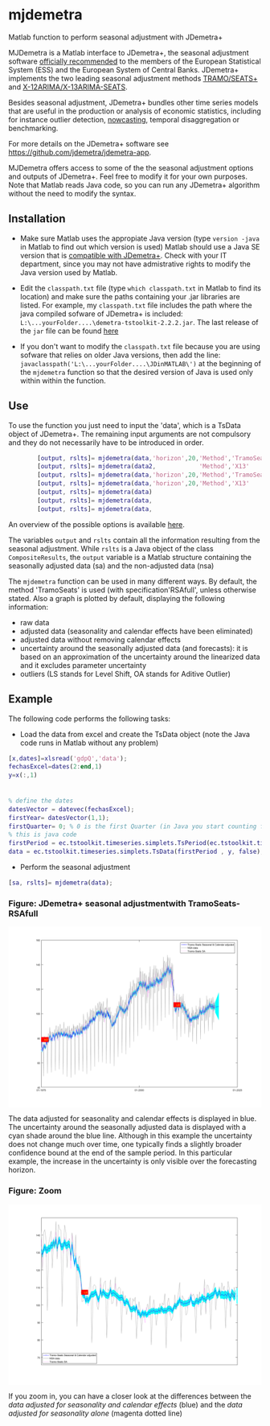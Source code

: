 # mjdemetra
Matlab function to perform seasonal adjustment with JDemetra+

MJDemetra is a Matlab interface to JDemetra+, the seasonal adjustment
software [officially
recommended](https://ec.europa.eu/eurostat/cros/system/files/Jdemetra_%20release.pdf)
to the members of the European Statistical System (ESS) and the European
System of Central Banks. JDemetra+ implements the two leading seasonal
adjustment methods
[TRAMO/SEATS+](http://www.bde.es/bde/en/secciones/servicios/Profesionales/Programas_estadi/Programas_estad_d9fa7f3710fd821.html)
and [X-12ARIMA/X-13ARIMA-SEATS](https://www.census.gov/srd/www/x13as/).

Besides seasonal adjustment, JDemetra+ bundles other time series models
that are useful in the production or analysis of economic statistics,
including for instance outlier detection, [nowcasting](https://github.com/nbbrd/jdemetra-nowcasting/wiki), temporal
disaggregation or benchmarking.

For more details on the JDemetra+ software see
<https://github.com/jdemetra/jdemetra-app>.

MJDemetra offers access to some of the the seasonal adjustment options and outputs of JDemetra+. Feel free to modify it for your
own purposes. Note that Matlab reads Java code, so you can run any JDemetra+ algorithm without the need to modify the syntax.

## Installation
- Make sure Matlab uses the appropiate Java version
(type ```version -java``` in Matlab to find out which version is used)
Matlab should use a Java SE version that is [compatible with
JDemetra+](https://github.com/jdemetra/jdemetra-app). Check with your IT department, since you may not have admistrative rights to modify the Java version used by Matlab. 

- Edit the ```classpath.txt``` file (type ```which classpath.txt``` in Matlab to find its location)
and make  sure the paths containing your .jar libraries are listed. For example, 
my ```classpath.txt``` file includes the path where the java compiled sofware of JDemetra+ is included:
```L:\...yourFolder....\demetra-tstoolkit-2.2.2.jar```. The last release of the ```jar``` file can be found [here](https://github.com/jdemetra/jdemetra-core/releases)

- If you don't want to modify the ```classpath.txt``` file because you are using sofware that relies on older Java versions, then            add the line:
```javaclasspath('L:\...yourFolder....\JDinMATLAB\')``` 
at the beginning of the ```mjdemetra``` function so that the desired version of Java is used only within within the function.


## Use

To use the function you just need to input the 'data', which is a TsData object of JDemetra+. The remaining input arguments are not compulsory and they do not necessarily have to be introduced in order.

```Matlab
        [output, rslts]= mjdemetra(data,'horizon',20,'Method','TramoSeats','CalendarOption','RSAfull')
        [output, rslts]= mjdemetra(data2,            'Method','X13'      );
        [output, rslts]= mjdemetra(data,'horizon',20,'Method','TramoSeats','CalendarOption','RSA5')
        [output, rslts]= mjdemetra(data,'horizon',20,'Method','X13'       ,'CalendarOption','RSA5c')
        [output, rslts]= mjdemetra(data)
        [output, rslts]= mjdemetra(data,                                  ,'CalendarOption','RSA0')
        [output, rslts]= mjdemetra(data,                                                          , 'plot',false)
```

An overview of the possible options is available [here](https://jdemetradocumentation.github.io/JDemetra-documentation/pages/reference-manual/sa-specifications.html). 

The variables ```output``` and ```rslts``` contain all the information resulting from the seasonal adjustment. While ```rslts``` is a Java object of the class ```CompositeResults```, the ```output``` variable is a Matlab structure containing the seasonally adjusted data (sa) and the non-adjusted data (nsa)

The ```mjdemetra``` function can be used in many different ways.  By default, the method 'TramoSeats' is used (with specification'RSAfull', unless otherwise stated.  Also a  graph is plotted by default, displaying the following information:
-  raw data
-  adjusted data (seasonality and calendar effects have been eliminated)
-  adjusted data without removing calendar effects
-  uncertainty around the seasonally adjusted data (and forecasts): it is based on an approximation  of the uncertainty around  the linearized data and it excludes parameter uncertainty
-  outliers (LS stands for Level Shift, OA stands for Aditive Outlier)

## Example

The following code performs the following tasks:

- Load the data from excel and create the TsData object (note the Java code runs in Matlab without any problem)

```Matlab
[x,dates]=xlsread('gdpQ','data');
fechasExcel=dates(2:end,1)
y=x(:,1)
 

% define the dates
datesVector = datevec(fechasExcel);
firstYear= datesVector(1,1);
firstQuarter= 0; % 0 is the first Quarter (in Java you start counting from 0 and not from 1) 
% this is java code
firstPeriod = ec.tstoolkit.timeseries.simplets.TsPeriod(ec.tstoolkit.timeseries.simplets.TsFrequency.Quarterly, firstYear, 0);
data = ec.tstoolkit.timeseries.simplets.TsData(firstPeriod , y, false); 

```
- Perform the seasonal adjustment

```Matlab
[sa, rslts]= mjdemetra(data);  
```


### Figure: JDemetra+ seasonal adjustmentwith TramoSeats-RSAfull 
<img src="TramoSeats.png" style="display: block; margin: auto;" />

The data adjusted for seasonality and calendar effects is displayed in blue. The uncertainty around the seasonally adjusted data is displayed with a cyan shade around the blue line. Although in this example the uncertainty does not change much over time, one typically finds a slightly broader confidence bound at the end of the sample period. In this particular example, the increase in the uncertainty is only visible over the forecasting horizon. 

### Figure: Zoom 

<img src="TramoSeatsZoom.png" style="display: block; margin: auto;" />

If you zoom in, you can have a closer look at the differences between the *data adjusted for seasonality and calendar effects* (blue) and the *data adjusted for seasonality alone* (magenta dotted line)

